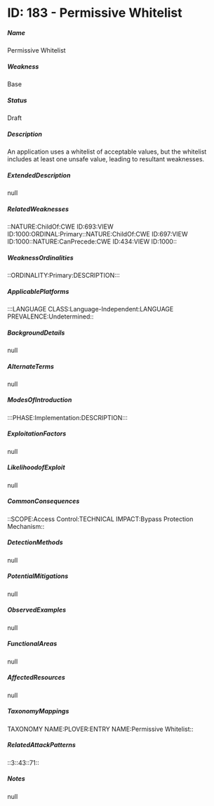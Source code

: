 # ID: 183 - Permissive Whitelist
<h5>Name</h5>Permissive Whitelist
<h5>Weakness</h5>Base
<h5>Status</h5>Draft
<h5>Description</h5>An application uses a whitelist of acceptable values, but the whitelist includes at least one unsafe value, leading to resultant weaknesses.
<h5>ExtendedDescription</h5>null
<h5>RelatedWeaknesses</h5>::NATURE:ChildOf:CWE ID:693:VIEW ID:1000:ORDINAL:Primary::NATURE:ChildOf:CWE ID:697:VIEW ID:1000::NATURE:CanPrecede:CWE ID:434:VIEW ID:1000::
<h5>WeaknessOrdinalities</h5>::ORDINALITY:Primary:DESCRIPTION:::
<h5>ApplicablePlatforms</h5>:::LANGUAGE CLASS:Language-Independent:LANGUAGE PREVALENCE:Undetermined::
<h5>BackgroundDetails</h5>null
<h5>AlternateTerms</h5>null
<h5>ModesOfIntroduction</h5>:::PHASE:Implementation:DESCRIPTION:::
<h5>ExploitationFactors</h5>null
<h5>LikelihoodofExploit</h5>null
<h5>CommonConsequences</h5>::SCOPE:Access Control:TECHNICAL IMPACT:Bypass Protection Mechanism::
<h5>DetectionMethods</h5>null
<h5>PotentialMitigations</h5>null
<h5>ObservedExamples</h5>null
<h5>FunctionalAreas</h5>null
<h5>AffectedResources</h5>null
<h5>TaxonomyMappings</h5>TAXONOMY NAME:PLOVER:ENTRY NAME:Permissive Whitelist::
<h5>RelatedAttackPatterns</h5>::3::43::71::
<h5>Notes</h5>null


